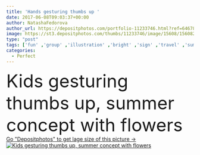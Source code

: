 ```yaml
---
title: 'Hands gesturing thumbs up '
date: 2017-06-08T09:03:37+00:00
author: NatashaFedorova
author_url: https://depositphotos.com/portfolio-11233746.html?ref=64678756
image: https://st3.depositphotos.com/thumbs/11233746/image/15608/156082182/api_thumb_450.jpg?forcejpeg=true
type: "post"
tags: ['fun' ,'group' ,'illustration' ,'bright' ,'sign' ,'travel' ,'summer' ,'people' ,'caucasian' ,'flowers' ,'frame' ,'hands' ,'symbol' ,'concept' ,'together' ,'vacation' ,'perfect' ,'positive' ,'good' ,'gesture' ,'Gesturing' ,'showing' ,'arms' ,'inscription' ,'like' ,'excellent' ,'compliment' ,'orchids' ,'super' ,'Cropped' ,'recommendation' ,'faceless' ,'Isolated On White' ,'thumbs up' ]
categories: 
  - Perfect
---
```

<div aling="center">
            <font size="60"> Kids gesturing thumbs up, summer concept with flowers</font>   
</div>
<div>
    <a href='https://st3.depositphotos.com/thumbs/11233746/image/15608/156082182/api_thumb_450.jpg?forcejpeg=true?ref=64678756' target=_blank > Go "Depositphotos" to get lage size of this picture ->
        <img href='https://st3.depositphotos.com/thumbs/11233746/image/15608/156082182/api_thumb_450.jpg?forcejpeg=true?ref=64678756' src='https://st3.depositphotos.com/11233746/15608/i/950/depositphotos_156082182-stock-photo-hands-gesturing-thumbs-up.jpg?forcejpeg=true' alt='Kids gesturing thumbs up, summer concept with flowers' >
    </a>
</div>
